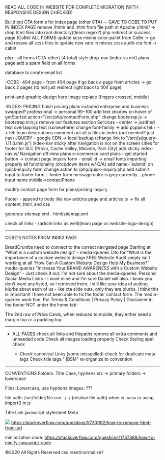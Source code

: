 READ ALL CODE IN WEBSITE FOR COMPLETE MIGRATION (WITH RESPONSIVE DESIGN CHECKED)

Build out CTA form's for index page (other CTA) -- GAVE TO COBE TO PUT IN INDEX PAGE
remove /html/ and .html from file path in Apache (/html/ -> drop html files into root directory)(learn regex?)
php redirect or success page (CoBe) ALL FORMS
update scss mixins color-pallet from CoBe -> go and resave all scss files to update new vars in mixins.scss
audit-cta font -> cabin

php - all forms (CTA-other) (4 total)
style drop-nav (index vs not)
plans page
add a spam field on all forms

database to create email list

-COBE-
404 page - from 404 page if go back a page from articles -> go back 2 pages (to not just redirect right back to 404 page)

print-and-graphic-design hero image replace (fingers crossed, mobile)

-INDEX-
PRICING
finish pricing plans included
enterprise and business swapped?
professional -> personal
$99-$100
add text shadow on hover of getStarted
action="/src/php/contactForm.php"
change bootstrap.js -> bootstrap.min.js
remove our features section
Services - center -> justified text
overlapping text (somewhere)
change font-family -> add poppins
tel:+ -> tel:
team descriptions
comment out all js files in index (not needed? just nav)
JQUERY - google CDN -> local backup (change link to "/src/js/jquery-1.11.3.min.js")
index-nav sticky after navigation is not on the screen
cities for footer for SLC (Provo, Cache Valley, Midvale, Park City)
add sticky index-nav w/ Navigation off view
plans e-commerce card
plans - get started button -> contact page
inquiry form - email id -> email
fonts importing properly
all functionality (dropdown items w/ Q/A)
add name='submit' on quick-inquiry form
change action to /php/quick-inquiry.php
add submit input to footer form...
footer form message color is grey currently...
phone input name mobile->contactPhone

modify contact page form for plans/pricing inquiry

Footer - append to body like nav
articles page and articles.js -> fix all content, html, and css

generate sitemap.xml - html/sitemap.xml

check all links - (article links as well)(team page on website-logo-design)

---

COBE'S NOTES FROM INDEX PAGE

BreadCrumbs need to connect to the correct navigated page
Starting at “What is a custom website design” - media-queries
Dito for “What is the importance of a custom website design
FREE Website Audit simply isn’t working at all
“How Can A Custom Website Design Help My Business?” media-queries
“Increase Your BRAND AWARENESS with a Custom Website Design” - Just check it out. I’m not sure about the media-queries.
Personal Social Media Links - I want mine and I’m sure Daniel will also. I know you don’t want any listed, so I removed them.
I still like your idea of putting blurbs about each of us - like cta slide outs, only they are blurbs. I think this is important!
I have not been able to fix the footer contact form. The media-queries work fine.
Put Terms &amp; Conditions | Privacy Policy | Disclaimer in the footer NOT under the home tab!

The 2nd row of Price Cards, when reduced to mobile, they either need a margin top or a padding top.

---

- ALL PAGES
  check all links and filepaths
  remove all extra comments and unneeded code
  Check all images loading properly
  Check Styling
  spell check

  - <head>
    Check canonical Links (some misspelled)
    check for duplicate meta tags
    Check title tags " |BSM"
    re-organize to convention

---

CONVENTIONS
Folders: Title Case, hyphens
src -> primary folders -> lowercase

Files: Lowercase, use hyphens
Images: ???

file path: /src/folder/file
use ../../ (relative file path) when in .scss or using import() in js

<Head>
Title
Link
  javascript
  stylesheet
Meta
</Head>

![](https://i.stack.imgur.com/oKRnc.png)
https://stackoverflow.com/questions/5730092/how-to-remove-html-from-url

minimization code: https://stackoverflow.com/questions/1737388/how-to-minify-javascript-code

&copy;2020 All Rights Reserved
css reset/normalize?
